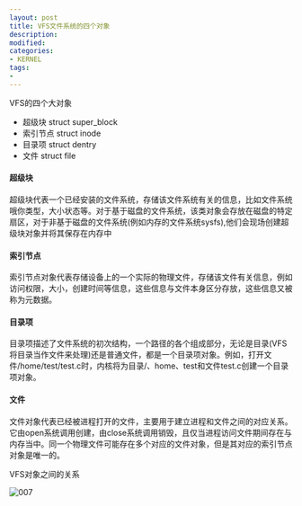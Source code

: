 ```yaml
---
layout: post
title: VFS文件系统的四个对象
description:  
modified: 
categories: 
- KERNEL
tags:
- 
---
```


VFS的四个大对象

- 超级块 struct super_block
- 索引节点 struct inode
- 目录项  struct dentry 
- 文件    struct file


#### 超级块
超级块代表一个已经安装的文件系统，存储该文件系统有关的信息，比如文件系统哦你类型，大小状态等。对于基于磁盘的文件系统，该类对象会存放在磁盘的特定扇区，对于非基于磁盘的文件系统(例如内存的文件系统sysfs),他们会现场创建超级块对象并将其保存在内存中

#### 索引节点
索引节点对象代表存储设备上的一个实际的物理文件，存储该文件有关信息，例如访问权限，大小，创建时间等信息，这些信息与文件本身区分存放，这些信息又被称为元数据。

#### 目录项
目录项描述了文件系统的初次结构，一个路径的各个组成部分，无论是目录(VFS将目录当作文件来处理)还是普通文件，都是一个目录项对象。例如，打开文件/home/test/test.c时，内核将为目录/、home、test和文件test.c创建一个目录项对象。

#### 文件
文件对象代表已经被进程打开的文件，主要用于建立进程和文件之间的对应关系。它由open系统调用创建，由close系统调用销毁，且仅当进程访问文件期间存在与内存当中。同一个物理文件可能存在多个对应的文件对象，但是其对应的索引节点对象是唯一的。

VFS对象之间的关系

![007]({{site.img_url}}/2014/007.png)

